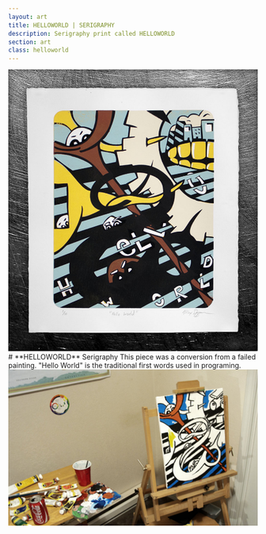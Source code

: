 ```yaml
---
layout: art
title: HELLOWORLD | SERIGRAPHY
description: Serigraphy print called HELLOWORLD
section: art
class: helloworld
---
```


<div class="content half"><a class="img-modal" rel="group" href="helloworld_1.jpg" ><img src="helloworld_1.jpg" alt=" "/></a></div>
<div class="content half" markdown="1">
# **HELLOWORLD** Serigraphy
This piece was a conversion from a failed painting. "Hello World" is the traditional first words used in programing.  

<div class="content full"><a class="img-modal" rel="group" href="helloworld_2.jpg" ><img src="helloworld_2.jpg" alt=" "/></a></div>
